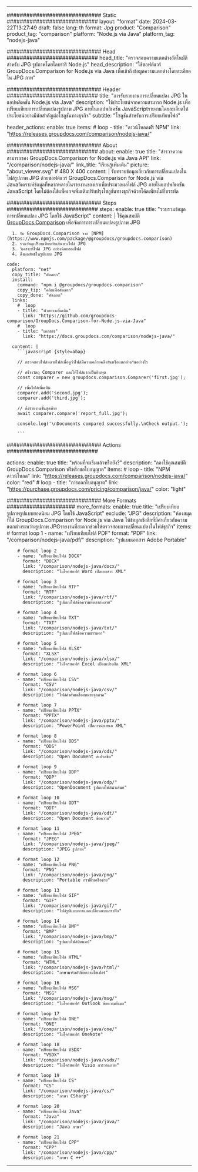 
---
############################# Static ############################
layout: "format"
date:  2024-03-22T13:27:49
draft: false
lang: th
format: Jpg
product: "Comparison"
product_tag: "comparison"
platform: "Node.js via Java"
platform_tag: "nodejs-java"

############################# Head ############################
head_title: "ตรวจสอบความแตกต่างอัตโนมัติสำหรับ JPG รูปภาพโดยไลบรารี Node.js"
head_description: "ใช้ซอฟต์แวร์ GroupDocs.Comparison for Node.js via Java เพื่อเข้าถึงข้อมูลความแตกต่างโดยละเอียดใน JPG ภาพ"

############################# Header ############################
title: "การรับรายงานการเปลี่ยนแปลง JPG ในแอปพลิเคชัน Node.js via Java" 
description: "ใช้ประโยชน์จากความสามารถ Node.js เพื่อเปรียบเทียบการเปลี่ยนแปลงรูปภาพ JPG ภายในแอปพลิเคชัน JavaScriptรายงานโดยละเอียดให้ประโยชน์อย่างมีนัยสำคัญต่อโซลูชันทางธุรกิจ"
subtitle: "โซลูชันสำหรับการเปรียบเทียบไฟล์" 

header_actions:
  enable: true
  items:
    #  loop
    - title: "ดาวน์โหลดฟรี NPM"
      link: "https://releases.groupdocs.com/comparison/nodejs-java/"
      
############################# About ############################
about:
    enable: true
    title: "สำรวจความสามารถของ GroupDocs.Comparison for Node.js via Java API"
    link: "/comparison/nodejs-java/"
    link_title: "เรียนรู้เพิ่มเติม"
    picture: "about_viewer.svg" # 480 X 400
    content: |
       รับทราบข้อมูลเกี่ยวกับการเปลี่ยนแปลงในไฟล์รูปภาพ JPG ด้วยซอฟต์แวร์ GroupDocs.Comparison for Node.js via Javaวิเคราะห์ข้อมูลที่หลากหลายในรายงานของเราเพื่อประมวลผลไฟล์ JPG ภายในแอปพลิเคชัน JavaScript โดยไม่ต้องใช้แพ็คเกจเพิ่มเติมปรับปรุงโซลูชันทางธุรกิจด้วยโค้ดเพียงไม่กี่บรรทัด

############################# Steps ############################
steps:
    enable: true
    title: "รวบรวมข้อมูลการเปลี่ยนแปลง JPG โดยใช้ JavaScript"
    content: |
      ใช้คุณสมบัติ [GroupDocs.Comparison](https://products.groupdocs.com/comparison/nodejs-java/) เพื่อจัดการการเปลี่ยนแปลงรูปภาพ JPG
      
      1. รับ GroupDocs.Comparison จาก [NPM](https://www.npmjs.com/package/@groupdocs/groupdocs.comparison)
      2. รวมวัตถุเปรียบเทียบกับเส้นทางไฟล์ JPG
      3. วิเคราะห์ไฟล์ JPG อย่างน้อยสองไฟล์
      4. ดึงผลลัพธ์ในรูปแบบ JPG
   
    code:
      platform: "net"
      copy_title: "คัดลอก"
      install:
        command: "npm i @groupdocs/groupdocs.comparison"
        copy_tip: "คลิกเพื่อคัดลอก"
        copy_done: "คัดลอก"
      links:
        #  loop
        - title: "ตัวอย่างเพิ่มเติม"
          link: "https://github.com/groupdocs-comparison/GroupDocs.Comparison-for-Node.js-via-Java"
        #  loop
        - title: "เอกสาร"
          link: "https://docs.groupdocs.com/comparison/nodejs-java/"
          
      content: |
        ```javascript {style=abap}

        // ตรวจสอบไฟล์หลายไฟล์เพื่อดูว่าไฟล์มีความคล้ายคลึงกันหรือแตกต่างกันอย่างไร

        // สร้างวัตถุ Comparer และให้ไฟล์แรกเป็นอินพุต
        const comparer = new groupdocs.comparison.Comparer('first.jpg');

        // เพิ่มไฟล์เพิ่มเติม
        comparer.add('second.jpg');
        comparer.add('third.jpg');

        // ดึงรายงานขั้นสุดท้าย
        await comparer.compare('report_full.jpg');

        console.log('\nDocuments compared successfully.\nCheck output.');
        
        ```            

############################# Actions ############################

actions:
  enable: true
  title: "พร้อมที่จะเริ่มแล้วหรือยัง?"
  description: "ลองใช้คุณสมบัติ GroupDocs.Comparison ฟรีหรือขอใบอนุญาต"
  items:
    #  loop
    - title: "NPM ดาวน์โหลด"
      link: "https://releases.groupdocs.com/comparison/nodejs-java/"
      color: "red"
        #  loop
    - title: "การออกใบอนุญาต"
      link: "https://purchase.groupdocs.com/pricing/comparison/java/"
      color: "light"


############################# More Formats #####################
more_formats:
    enable: true
    title: "เปรียบเทียบรูปภาพรูปแบบยอดนิยม JPG โดยใช้ JavaScript"
    exclude: "JPG"
    description: "ห้องสมุดที่ใช้ GroupDocs.Comparison for Node.js via Java ให้ข้อมูลเชิงลึกที่มีค่าเกี่ยวกับความแตกต่างระหว่างรูปภาพ JPGรายงานที่สะดวกช่วยให้ตรวจสอบการเปลี่ยนแปลงในไฟล์ธุรกิจ"
    items: 
        # format loop 1
        - name: "เปรียบเทียบไฟล์ PDF"
          format: "PDF"
          link: "/comparison/nodejs-java/pdf/"
          description: "รูปแบบเอกสาร Adobe Portable"

        # format loop 2
        - name: "เปรียบเทียบไฟล์ DOCX"
          format: "DOCX"
          link: "/comparison/nodejs-java/docx/"
          description: "ไมโครซอฟท์ Word เปิดเอกสาร XML"

        # format loop 3
        - name: "เปรียบเทียบไฟล์ RTF"
          format: "RTF"
          link: "/comparison/nodejs-java/rtf/"
          description: "รูปแบบไฟล์ข้อความที่หลากหลาย"

        # format loop 4
        - name: "เปรียบเทียบไฟล์ TXT"
          format: "TXT"
          link: "/comparison/nodejs-java/txt/"
          description: "รูปแบบไฟล์ข้อความธรรมดา"

        # format loop 5
        - name: "เปรียบเทียบไฟล์ XLSX"
          format: "XLSX"
          link: "/comparison/nodejs-java/xlsx/"
          description: "ไมโครซอฟท์ Excel เปิดสเปรดชีต XML"

        # format loop 6
        - name: "เปรียบเทียบไฟล์ CSV"
          format: "CSV"
          link: "/comparison/nodejs-java/csv/"
          description: "ไฟล์ค่าคั่นเครื่องหมายจุลภาค"

        # format loop 7
        - name: "เปรียบเทียบไฟล์ PPTX"
          format: "PPTX"
          link: "/comparison/nodejs-java/pptx/"
          description: "PowerPoint เปิดการนำเสนอ XML"

        # format loop 8
        - name: "เปรียบเทียบไฟล์ ODS"
          format: "ODS"
          link: "/comparison/nodejs-java/ods/"
          description: "Open Document สเปรดชีต"

        # format loop 9
        - name: "เปรียบเทียบไฟล์ ODP"
          format: "ODP"
          link: "/comparison/nodejs-java/odp/"
          description: "OpenDocument รูปแบบไฟล์นำเสนอ"

        # format loop 10
        - name: "เปรียบเทียบไฟล์ ODT"
          format: "ODT"
          link: "/comparison/nodejs-java/odt/"
          description: "Open Document ข้อความ"

        # format loop 11
        - name: "เปรียบเทียบไฟล์ JPEG"
          format: "JPEG"
          link: "/comparison/nodejs-java/jpeg/"
          description: "JPEG รูปภาพ"

        # format loop 12
        - name: "เปรียบเทียบไฟล์ PNG"
          format: "PNG"
          link: "/comparison/nodejs-java/png/"
          description: "Portable กราฟิกเครือข่าย"

        # format loop 13
        - name: "เปรียบเทียบไฟล์ GIF"
          format: "GIF"
          link: "/comparison/nodejs-java/gif/"
          description: "ไฟล์รูปแบบการแลกเปลี่ยนแบบกราฟิก"

        # format loop 14
        - name: "เปรียบเทียบไฟล์ BMP"
          format: "BMP"
          link: "/comparison/nodejs-java/bmp/"
          description: "รูปแบบไฟล์บิตแมป"

        # format loop 15
        - name: "เปรียบเทียบไฟล์ HTML"
          format: "HTML"
          link: "/comparison/nodejs-java/html/"
          description: "ภาษามาร์กอัปข้อความไฮเปอร์"

        # format loop 16
        - name: "เปรียบเทียบไฟล์ MSG"
          format: "MSG"
          link: "/comparison/nodejs-java/msg/"
          description: "ไมโครซอฟท์ Outlook ข้อความอีเมล"

        # format loop 17
        - name: "เปรียบเทียบไฟล์ ONE"
          format: "ONE"
          link: "/comparison/nodejs-java/one/"
          description: "ไมโครซอฟท์ OneNote"

        # format loop 18
        - name: "เปรียบเทียบไฟล์ VSDX"
          format: "VSDX"
          link: "/comparison/nodejs-java/vsdx/"
          description: "ไมโครซอฟท์ Visio การวาดภาพ"

        # format loop 19
        - name: "เปรียบเทียบไฟล์ CS"
          format: "CS"
          link: "/comparison/nodejs-java/cs/"
          description: "ภาษา CSharp"

        # format loop 20
        - name: "เปรียบเทียบไฟล์ Java"
          format: "Java"
          link: "/comparison/nodejs-java/java/"
          description: "Java ภาษา"
          
        # format loop 21
        - name: "เปรียบเทียบไฟล์ CPP"
          format: "CPP"
          link: "/comparison/nodejs-java/cpp/"
          description: "ภาษา C ++"
---